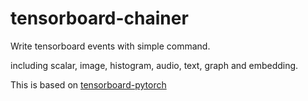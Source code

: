 # tensorboard-chainer

Write tensorboard events with simple command.

including scalar, image, histogram, audio, text, graph and embedding.

This is based on [tensorboard-pytorch](https://github.com/lanpa/tensorboard-pytorch)